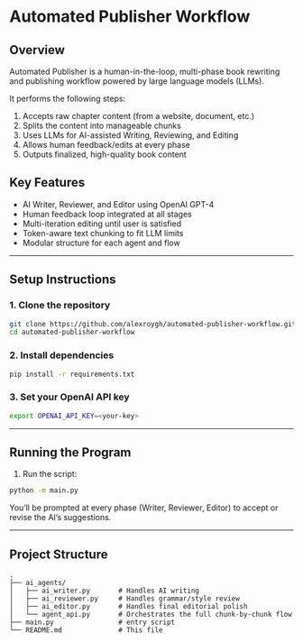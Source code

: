# Automated Publisher Workflow

## Overview
Automated Publisher is a human-in-the-loop, multi-phase book rewriting and publishing workflow powered by large language models (LLMs).

It performs the following steps:
1. Accepts raw chapter content (from a website, document, etc.)
2. Splits the content into manageable chunks
3. Uses LLMs for AI-assisted Writing, Reviewing, and Editing
4. Allows human feedback/edits at every phase
5. Outputs finalized, high-quality book content

## Key Features
- AI Writer, Reviewer, and Editor using OpenAI GPT-4
- Human feedback loop integrated at all stages
- Multi-iteration editing until user is satisfied
- Token-aware text chunking to fit LLM limits
- Modular structure for each agent and flow

---

## Setup Instructions

### 1. Clone the repository
```bash
git clone https://github.com/alexroygh/automated-publisher-workflow.git
cd automated-publisher-workflow
```

### 2. Install dependencies
```bash
pip install -r requirements.txt
```

### 3. Set your OpenAI API key
```bash
export OPENAI_API_KEY=<your-key>
```

---

## Running the Program

1. Run the script:
```bash
python -m main.py
```

You’ll be prompted at every phase (Writer, Reviewer, Editor) to accept or revise the AI’s suggestions.

---

## Project Structure
```
.
├── ai_agents/
│   ├── ai_writer.py       # Handles AI writing
│   ├── ai_reviewer.py     # Handles grammar/style review
│   ├── ai_editor.py       # Handles final editorial polish
│   └── agent_api.py       # Orchestrates the full chunk-by-chunk flow
├── main.py                # entry script
└── README.md              # This file
```
